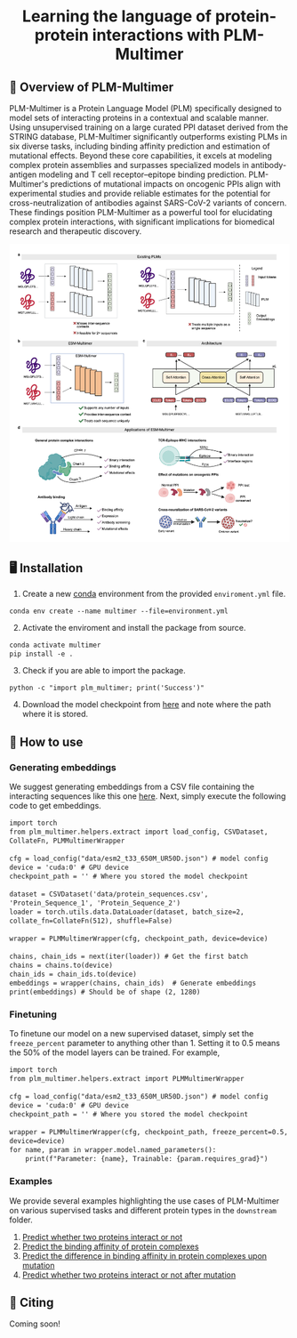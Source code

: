 <h1 align="center">
  Learning the language of protein-protein interactions with PLM-Multimer
</h1>

## 🧬 Overview of PLM-Multimer

PLM-Multimer is a Protein Language Model (PLM) specifically designed to model sets of interacting proteins in a contextual and scalable manner. Using unsupervised training on a large curated PPI dataset derived from the STRING database, PLM-Multimer significantly outperforms existing PLMs in six diverse tasks, including binding affinity prediction and estimation of mutational effects. Beyond these core capabilities, it excels at modeling complex protein assemblies and surpasses specialized models in antibody-antigen modeling and T cell receptor–epitope binding prediction. PLM-Multimer's predictions of mutational impacts on oncogenic PPIs align with experimental studies and provide reliable estimates for the potential for cross-neutralization of antibodies against SARS-CoV-2 variants of concern. These findings position PLM-Multimer as a powerful tool for elucidating complex protein interactions, with significant implications for biomedical research and therapeutic discovery.

![PLM-Multimer](./static/figure.png)

## 🖥️ Installation 

1. Create a new [conda](https://docs.anaconda.com/miniconda/install/) environment from the provided `enviroment.yml` file. 

```
conda env create --name multimer --file=environment.yml
```

2. Activate the enviroment and install the package from source.

```
conda activate multimer
pip install -e .
```

3. Check if you are able to import the package.

```
python -c "import plm_multimer; print('Success')" 
```

4. Download the model checkpoint from [here]() and note where the path where it is stored. 

## 🚀 How to use 

### Generating embeddings

We suggest generating embeddings from a CSV file containing the interacting sequences like this one [here](./data/protein_sequences.csv). Next, simply execute the following code to get embeddings. 

```
import torch
from plm_multimer.helpers.extract import load_config, CSVDataset, CollateFn, PLMMultimerWrapper

cfg = load_config("data/esm2_t33_650M_UR50D.json") # model config
device = 'cuda:0' # GPU device
checkpoint_path = '' # Where you stored the model checkpoint

dataset = CSVDataset('data/protein_sequences.csv', 'Protein_Sequence_1', 'Protein_Sequence_2')
loader = torch.utils.data.DataLoader(dataset, batch_size=2, collate_fn=CollateFn(512), shuffle=False) 

wrapper = PLMMultimerWrapper(cfg, checkpoint_path, device=device)

chains, chain_ids = next(iter(loader)) # Get the first batch
chains = chains.to(device)
chain_ids = chain_ids.to(device)
embeddings = wrapper(chains, chain_ids)  # Generate embeddings
print(embeddings) # Should be of shape (2, 1280)
```

### Finetuning 

To finetune our model on a new supervised dataset, simply set the `freeze_percent` parameter to anything other than 1. Setting it to 0.5 means the 50% of the model layers can be trained. For example, 

```
import torch
from plm_multimer.helpers.extract import PLMMultimerWrapper

cfg = load_config("data/esm2_t33_650M_UR50D.json") # model config
device = 'cuda:0' # GPU device
checkpoint_path = '' # Where you stored the model checkpoint

wrapper = PLMMultimerWrapper(cfg, checkpoint_path, freeze_percent=0.5, device=device)
for name, param in wrapper.model.named_parameters():
    print(f"Parameter: {name}, Trainable: {param.requires_grad}")
```

### Examples 

We provide several examples highlighting the use cases of PLM-Multimer on various supervised tasks and different protein types in the `downstream` folder. 

1. [Predict whether two proteins interact or not](./downstream/GeneralPPI/ppi)
2. [Predict the binding affinity of protein complexes](./downstream/GeneralPPI/pdb-bind)
3. [Predict the difference in binding affinity in protein complexes upon mutation](./downstream/GeneralPPI/SKEMPI_v2)
4. [Predict whether two proteins interact or not after mutation](./downstream/GeneralPPI/mutational-ppi)


## 📝 Citing 

Coming soon!